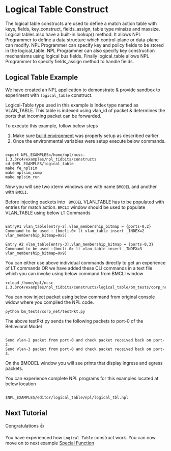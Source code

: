 # Logical Table Construct

The logical table constructs are used to define a match action table with keys, fields, key_construct, fields_assign, table type minsize and maxsize. Logical tables also have a built-in lookup() method. It allows NPL Programmer to define a data structure which control-plane or data-plane can modify. NPL Programmer can specify key and policy fields to be stored in the logical_table. NPL Programmer can also specify key construction mechanisms using logical bus fields. Finally logical_table allows NPL Programmer to specify fields_assign method to handle fields. 

## Logical Table Example 

We have created an NPL application to demonstrate & provide sandbox to experiment with ```logical_table``` construct.

Logical-Table type used in this example is Index type named as VLAN_TABLE. This table is indexed using vlan_id of packet & determines the ports that incoming packet can be forwarded.

To execute this example, follow below steps

1. Make sure [build environment](https://github.com/nplang/NPL-Tutorials#npl-build-enivronment) was properly setup as described earlier
2. Once the environmental variables were setup execute below commands. 
````

export NPL_EXAMPLES=/home/npl/ncsc-1.3.3rc4/examples/npl_tidbits/constructs
cd $NPL_EXAMPLES/logical_table
make fe_nplsim
make nplsim_comp
make nplsim_run

````

Now you will see two xterm windows one with name ```BMODEL``` and another with ```BMCLI```. 

Before injecting packets into ``` BMODEL``` VLAN_TABLE has to be populated with entries for match action. ```BMCLI``` window should be used to populate VLAN_TABLE using below ```LT``` Commands

````

Entry#1 vlan_table[entry-2].vlan_membership_bitmap = {ports-0,2}
Commnand to be used : (bmcli.0> lt vlan_table insert _INDEX=2 vlan_membership_bitmap=0x5)

Entry #2 vlan_table[entry-3].vlan_membership_bitmap = {ports-0,3}
Commnand to be used :(bmcli.0> lt vlan_table insert _INDEX=3 vlan_membership_bitmap=0x9)

````
You can either use above individual commands directly to get an experience of LT commands OR we have added these CLI commands in a text file which you can invoke using below command from BMCLI window
````
rcload /home/npl/ncsc-1.3.3rc4/examples/npl_tidbits/constructs/logical_table/bm_tests/corp_net/configuration.txt

````

You can now inject packet using below command  from original console widow where you compiled the NPL code. 

````
python bm_tests/corp_net/testPkt.py

````

The above testPkt.py sends the following packets to port-0 of the Behavioral Model

````

Send vlan-2 packet from port-0 and check packet received back on port-2.
Send vlan-3 packet from port-0 and check packet received back on port-3.

````

On the BMODEL window you will see prints that display ingress and egress packets.

You can experience complete NPL programs for this examples located at below location

````

$NPL_EXAMPLES/editor/logical_table/npl/logical_tbl.npl

````

## Next Tutorial 

Congratulations :+1:

You have experienced how ```Logical Table``` construct work. You can now move on to next example [Special Function](https://github.com/nplang/NPL-Tutorials/tree/master/NPL-Tidbits/Special_Function)
